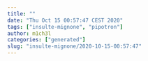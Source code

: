 ```yaml
---
title: ""
date: "Thu Oct 15 00:57:47 CEST 2020"
tags: ["insulte-mignone", "pipotron"]
author: m1ch3l
categories: ["generated"]
slug: "insulte-mignone/2020-10-15-00:57:47"
---
```



